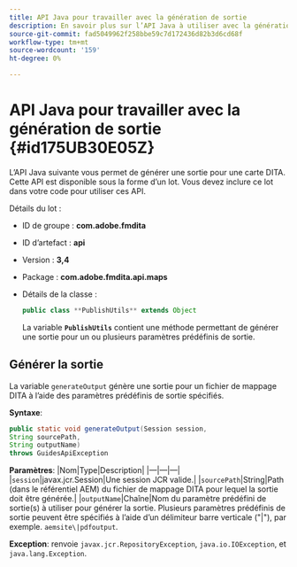 ```yaml
---
title: API Java pour travailler avec la génération de sortie
description: En savoir plus sur l’API Java à utiliser avec la génération de sortie
source-git-commit: fad5049962f258bbe59c7d172436d82b3d6cd68f
workflow-type: tm+mt
source-wordcount: '159'
ht-degree: 0%

---
```



# API Java pour travailler avec la génération de sortie {#id175UB30E05Z}

L’API Java suivante vous permet de générer une sortie pour une carte DITA. Cette API est disponible sous la forme d’un lot. Vous devez inclure ce lot dans votre code pour utiliser ces API.

Détails du lot :

- ID de groupe : **com.adobe.fmdita**

- ID d’artefact : **api**

- Version : **3,4**

- Package : ****com.adobe.fmdita.api.maps****

- Détails de la classe :

  ```JAVA
  public class **PublishUtils** extends Object
  ```

  La variable **`PublishUtils`** contient une méthode permettant de générer une sortie pour un ou plusieurs paramètres prédéfinis de sortie.


## Générer la sortie

La variable ``generateOutput`` génère une sortie pour un fichier de mappage DITA à l’aide des paramètres prédéfinis de sortie spécifiés.

**Syntaxe**:

```JAVA
public static void generateOutput(Session session,
String sourcePath,
String outputName)
throws GuidesApiException
```

**Paramètres**: |Nom|Type|Description| |—|—|—| |`session`|javax.jcr.Session|Une session JCR valide.| |``sourcePath``|String|Path \(dans le référentiel AEM\) du fichier de mappage DITA pour lequel la sortie doit être générée.| |``outputName``|Chaîne|Nom du paramètre prédéfini de sortie\(s\) à utiliser pour générer la sortie. Plusieurs paramètres prédéfinis de sortie peuvent être spécifiés à l’aide d’un délimiteur barre verticale \(&quot;\|&quot;\), par exemple. `aemsite\|pdfoutput`.

**Exception**: renvoie ``javax.jcr.RepositoryException``, `java.io.IOException`, et `java.lang.Exception`.

